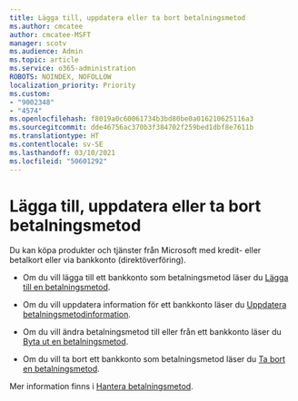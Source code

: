 ```yaml
---
title: Lägga till, uppdatera eller ta bort betalningsmetod
ms.author: cmcatee
author: cmcatee-MSFT
manager: scotv
ms.audience: Admin
ms.topic: article
ms.service: o365-administration
ROBOTS: NOINDEX, NOFOLLOW
localization_priority: Priority
ms.custom:
- "9002348"
- "4574"
ms.openlocfilehash: f8019a0c60061734b3bd80be0a016210625116a3
ms.sourcegitcommit: dde46756ac370b3f384702f259bed1dbf8e7611b
ms.translationtype: HT
ms.contentlocale: sv-SE
ms.lasthandoff: 03/10/2021
ms.locfileid: "50601292"
---
```

# <a name="add-update-or-remove-payment-method"></a>Lägga till, uppdatera eller ta bort betalningsmetod

Du kan köpa produkter och tjänster från Microsoft med kredit- eller betalkort eller via bankkonto (direktöverföring).

- Om du vill lägga till ett bankkonto som betalningsmetod läser du [Lägga till en betalningsmetod](https://docs.microsoft.com/microsoft-365/commerce/billing-and-payments/manage-payment-methods#add-a-payment-method).

- Om du vill uppdatera information för ett bankkonto läser du [Uppdatera betalningsmetodinformation](https://docs.microsoft.com/microsoft-365/commerce/billing-and-payments/manage-payment-methods#update-payment-method-details).

- Om du vill ändra betalningsmetod till eller från ett bankkonto läser du [Byta ut en betalningsmetod](https://docs.microsoft.com/microsoft-365/commerce/billing-and-payments/manage-payment-methods#replace-a-payment-method).

- Om du vill ta bort ett bankkonto som betalningsmetod läser du [Ta bort en betalningsmetod](https://docs.microsoft.com/microsoft-365/commerce/billing-and-payments/manage-payment-methods#delete-a-payment-method).

Mer information finns i [Hantera betalningsmetod](https://docs.microsoft.com/microsoft-365/commerce/billing-and-payments/manage-payment-methods).
